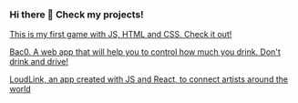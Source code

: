 ### Hi there 👋 Check my projects!

[This is my first game with JS, HTML and CSS. Check it out!](https://pablollopp.github.io/flee-or-die-game-project/)


[Bac0. A web app that will help you to control how much you drink. Don't drink and drive!](https://baco-drinking-app.herokuapp.com/)


[LoudLink, an app created with JS and React, to connect artists around the world](http://loudlink.herokuapp.com/)
